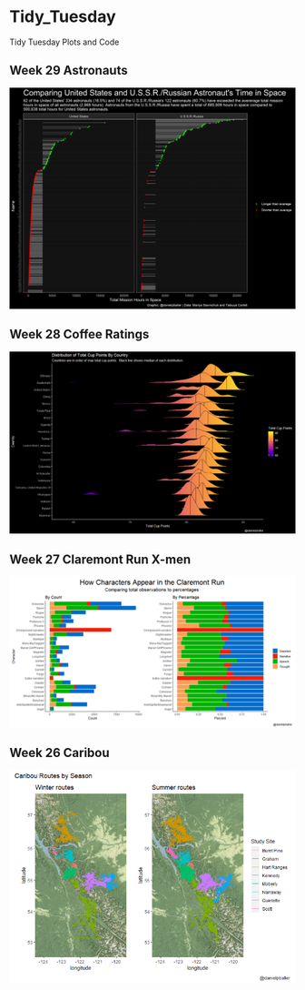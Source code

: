 # Tidy_Tuesday
Tidy Tuesday Plots and Code

## Week 29 Astronauts
![](https://github.com/danielpballer/Tidy_Tuesday/blob/master/Final_Plots/Week_29_Astronauts.png)

## Week 28 Coffee Ratings
![](https://github.com/danielpballer/Tidy_Tuesday/blob/master/Final_Plots/Week_28_Coffee_Ratings.png)

## Week 27 Claremont Run X-men
![](https://github.com/danielpballer/Tidy_Tuesday/blob/master/Final_Plots/Week_27_Clarmont_Run_Xmen.PNG)

## Week 26 Caribou
![](https://github.com/danielpballer/Tidy_Tuesday/blob/master/Final_Plots/Week_26_Caribou_Routes_by_Season.png)
